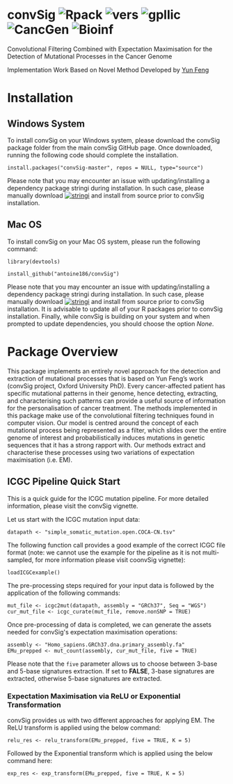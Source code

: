 # convSig ![Rpack](https://img.shields.io/badge/R-Package-brightgreen) ![vers](https://img.shields.io/badge/Version-1-blue) ![gpllic](https://img.shields.io/badge/GPL-3%20and%20Higher-lightgrey) ![CancGen](https://img.shields.io/badge/Made%204-Cancer%20Genomics-red) ![Bioinf](https://img.shields.io/badge/Bio-Informatics-orange)

Convolutional Filtering Combined with Expectation Maximisation for the Detection of Mutational Processes in the Cancer Genome

Implementation Work Based on Novel Method Developed by [Yun Feng](https://github.com/yun-feng)

# Installation

## Windows System

To install convSig on your Windows system, please download the convSig package folder from the main convSig GitHub page. Once downloaded, running the following code should complete the installation.

```
install.packages("convSig-master", repos = NULL, type="source")
```

Please note that you may encounter an issue with updating/installing a dependency package stringi during installation. In such case, please manually download [![stringi](https://img.shields.io/badge/R-stringi-blue)](https://cran.r-project.org/web/packages/stringi/index.html) and install from source prior to convSig installation.

## Mac OS

To install convSig on your Mac OS system, please run the following command:

```
library(devtools)

install_github("antoine186/convSig")
```

Please note that you may encounter an issue with updating/installing a dependency package stringi during installation. In such case, please manually download [![stringi](https://img.shields.io/badge/R-stringi-blue)](https://cran.r-project.org/web/packages/stringi/index.html) and install from source prior to convSig installation. It is advisable to update all of your R packages prior to convSig installation. Finally, while convSig is building on your system and when prompted to update dependencies, you should choose the option *None*.

# Package Overview

This package implements an entirely novel approach for the detection and extraction of mutational processes that is based on Yun Feng’s work (convSig project, Oxford University PhD).
Every cancer-affected patient has specific mutational patterns in their genome, hence detecting, extracting, and characterising such patterns can provide a useful source of information for the personalisation of cancer treatment. The methods implemented in this package make use of the convolutional filtering techniques found in computer vision. Our model is centred around the concept of each mutational process being represented as a filter, which slides over the entire genome of interest and probabilistically induces mutations in genetic sequences that it has a strong rapport with. Our methods extract and characterise these processes using two variations of expectation maximisation (i.e. EM).

## ICGC Pipeline Quick Start 

This is a quick guide for the ICGC mutation pipeline. For more detailed information, please visit the convSig vignette.

Let us start with the ICGC mutation input data:

```
datapath <- "simple_somatic_mutation.open.COCA-CN.tsv"
```

The following function call provides a good example of the correct ICGC file format (note: we cannot use the example for the pipeline as it is not multi-sampled, for more information please visit coonvSig vignette):

```
loadICGCexample()
```

The pre-processing steps required for your input data is followed by the application of the following commands:

```
mut_file <- icgc2mut(datapath, assembly = "GRCh37", Seq = "WGS")
cur_mut_file <- icgc_curate(mut_file, remove.nonSNP = TRUE)
```

Once pre-processing of data is completed, we can generate the assets needed for convSig's expectation maximisation operations:

```
assembly <- "Homo_sapiens.GRCh37.dna.primary_assembly.fa"
EMu_prepped <- mut_count(assembly, cur_mut_file, five = TRUE)
```

Please note that the `five` parameter allows us to choose between 3-base and 5-base signatures extraction. If set to **FALSE**, 3-base signatures are extracted, otherwise 5-base signatures are extracted.

### Expectation Maximisation via ReLU or Exponential Transformation

convSig provides us with two different approaches for applying EM. The ReLU transform is applied using the below command:

```
relu_res <- relu_transform(EMu_prepped, five = TRUE, K = 5)
```

Followed by the Exponential transform which is applied using the below command here:

```
exp_res <- exp_transform(EMu_prepped, five = TRUE, K = 5)
```
